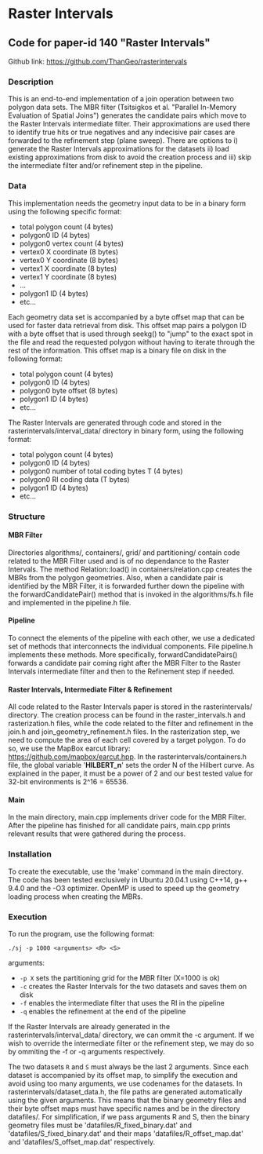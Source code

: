 # Raster Intervals
## Code for paper-id 140 "Raster Intervals"
Github link: https://github.com/ThanGeo/rasterintervals


### Description
This is an end-to-end implementation of a join operation between two polygon data sets. The MBR filter (Tsitsigkos et al. "Parallel In-Memory Evaluation of Spatial Joins") generates the candidate pairs which move to the Raster Intervals intermediate filter. Their approximations are used there to identify true hits or true negatives and any indecisive pair cases are forwarded to the refinement step (plane sweep). There are options to i) generate the Raster Intervals approximations for the datasets ii) load existing approximations from disk to avoid the creation process and iii) skip the intermediate filter and/or refinement step in the pipeline.

### Data

This implementation needs the geometry input data to be in a binary form using the following specific format:
- total polygon count (4 bytes)
- polygon0 ID (4 bytes)
- polygon0 vertex count (4 bytes)
- vertex0 X coordinate (8 bytes)
- vertex0 Y coordinate (8 bytes)
- vertex1 X coordinate (8 bytes)
- vertex1 Y coordinate (8 bytes)
- ... 
- polygon1 ID (4 bytes)
- etc...

Each geometry data set is accompanied by a byte offset map that can be used for faster data retrieval from disk. This offset map pairs a polygon ID with a byte offset that is used through seekg() to "jump" to the exact spot in the file and read the requested polygon without having to iterate through the rest of the information. This offset map is a binary file on disk in the following format:
- total polygon count (4 bytes)
- polygon0 ID (4 bytes)
- polygon0 byte offset (8 bytes)
- polygon1 ID (4 bytes)
- etc...

The Raster Intervals are generated through code and stored in the rasterintervals/interval_data/ directory in binary form, using the following format:
- total polygon count (4 bytes)
- polygon0 ID (4 bytes)
- polygon0 number of total coding bytes T (4 bytes)
- polygon0 RI coding data (T bytes)
- polygon1 ID (4 bytes)
- etc...

### Structure

#### MBR Filter

Directories algorithms/, containers/, grid/ and partitioning/ contain code related to the MBR Filter used and is of no dependance to the Raster Intervals. The method Relation::load() in containers/relation.cpp creates the MBRs from the polygon geometries. Also, when a candidate pair is identified by the MBR Filter, it is forwarded further down the pipeline with the forwardCandidatePair() method that is invoked in the algorithms/fs.h file and implemented in the pipeline.h file.

#### Pipeline

To connect the elements of the pipeline with each other, we use a dedicated set of methods that interconnects the individual components. File pipeline.h implements these methods. More specifically, forwardCandidatePairs() forwards a candidate pair coming right after the MBR Filter to the Raster Intervals intermediate filter and then to the Refinement step if needed.

#### Raster Intervals, Intermediate Filter & Refinement

All code related to the Raster Intervals paper is stored in the rasterintervals/ directory. The creation process can be found in the raster_intervals.h and rasterization.h files, while the code related to the filter and refinement in the join.h and join_geometry_refinement.h files. In the rasterization step, we need to compute the area of each cell covered by a target polygon. To do so, we use the MapBox earcut library: https://github.com/mapbox/earcut.hpp. In the rasterintervals/containers.h file, the global variable '**HILBERT_n**' sets the order N of the Hilbert curve. As explained in the paper, it must be a power of 2 and our best tested value for 32-bit environments is 2^16 = 65536.  

#### Main

In the main directory, main.cpp implements driver code for the MBR Filter. After the pipeline has finished for all candidate pairs, main.cpp prints relevant results that were gathered during the process.

### Installation

To create the executable, use the 'make' command in the main directory. The code has been tested exclusively in Ubuntu 20.04.1 using C++14, g++ 9.4.0 and the -O3 optimizer. OpenMP is used to speed up the geometry loading process when creating the MBRs. 

### Execution

To run the program, use the following format: 

```
./sj -p 1000 <arguments> <R> <S>
```

arguments:
- ```-p X``` sets the partitioning grid for the MBR filter (X=1000 is ok)
- ```-c``` creates the Raster Intervals for the two datasets and saves them on disk
- ```-f``` enables the intermediate filter that uses the RI in the pipeline
- ```-q``` enables the refinement at the end of the pipeline	

If the Raster Intervals are already generated in the rasterintervals/interval_data/ directory, we can ommit the -c argument. If we wish to override the intermediate filter or the refinement step, we may do so by ommiting the -f or -q arguments respectively.

The two datasets ```R``` and ```S``` must always be the last 2 arguments. Since each dataset is accompanied by its offset map, to simplify the execution and avoid using too many arguments, we use codenames for the datasets. In rasterintervals/dataset_data.h, the file paths are generated automatically using the given arguments. This means that the binary geometry files and their byte offset maps must have specific names and be in the directory datafiles/. For simplification, if we pass arguments R and S, then the binary geometry files must be 'datafiles/R_fixed_binary.dat' and 'datafiles/S_fixed_binary.dat' and their maps 'datafiles/R_offset_map.dat' and 'datafiles/S_offset_map.dat' respectively.